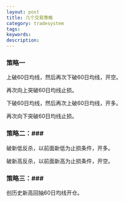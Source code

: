 ```yaml
---
layout: post
title: 几个交易策略
category: tradesystem
tags: 
keywords: 
description: 
---
```




### 策略一

上破60日均线，然后再次下破60日均线，开空。

再次向上突破60日均线止损。

下破60日均线，然后再次上破60日均线，开多。

再次向下突破60日均线止损。

### 策略二：###

破新低反杀，以前面新低为止损条件，开多。

破新高反杀，以前面新高为止损条件，开空。

### 策略三：###

创历史新高回抽60日均线开仓。



